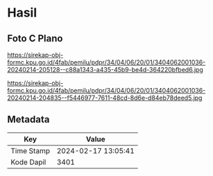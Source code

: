 # Hasil

## Foto C Plano

https://sirekap-obj-formc.kpu.go.id/4fab/pemilu/pdpr/34/04/06/20/01/3404062001036-20240214-205128--c88a1343-a435-45b9-be4d-364220bfbed6.jpg

https://sirekap-obj-formc.kpu.go.id/4fab/pemilu/pdpr/34/04/06/20/01/3404062001036-20240214-204835--f5446977-7611-48cd-8d6e-d84eb78deed5.jpg


## Metadata

| Key        | Value               |
| ---------- | ------------------- |
| Time Stamp | 2024-02-17 13:05:41 |
| Kode Dapil | 3401                |



